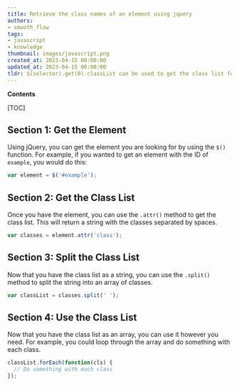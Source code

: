 ```yaml
---
title: Retrieve the class names of an element using jquery
authors:
- smooth_flow
tags:
- javascript
- knowledge
thumbnail: images/javascript.png
created_at: 2023-04-15 00:00:00
updated_at: 2023-04-15 00:00:00
tldr: $(selector).get(0).classList can be used to get the class list for an element with jQuery in Javascript.
---
```


**Contents**

[TOC]

## Section 1: Get the Element

Using jQuery, you can get the element you are looking for by using the `$()` function. For example, if you wanted to get an element with the ID of `example`, you would do this:

```js
var element = $('#example');
```

## Section 2: Get the Class List

Once you have the element, you can use the `.attr()` method to get the class list. This will return a string with the classes separated by spaces.

```js
var classes = element.attr('class');
```

## Section 3: Split the Class List

Now that you have the class list as a string, you can use the `.split()` method to split the string into an array of classes.

```js
var classList = classes.split(' ');
```

## Section 4: Use the Class List

Now that you have the class list as an array, you can use it however you need. For example, you could loop through the array and do something with each class.

```js
classList.forEach(function(cls) {
  // Do something with each class
});
```
